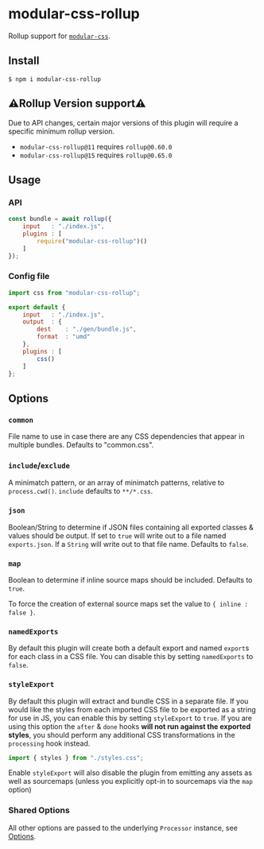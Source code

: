 # modular-css-rollup

Rollup support for [`modular-css`](https://github.com/tivac/modular-css).

## Install

`$ npm i modular-css-rollup`

## ⚠️Rollup Version support⚠️

Due to API changes, certain major versions of this plugin will require a specific minimum rollup version.

- `modular-css-rollup@11` requires `rollup@0.60.0`
- `modular-css-rollup@15` requires `rollup@0.65.0`

## Usage

### API

```js
const bundle = await rollup({
    input   : "./index.js",
    plugins : [
        require("modular-css-rollup")()
    ]
});
```

### Config file

```js
import css from "modular-css-rollup";

export default {
    input   : "./index.js",
    output  : {
        dest    : "./gen/bundle.js",
        format  : "umd"
    },
    plugins : [
        css()
    ]
};
```

## Options

### `common`

File name to use in case there are any CSS dependencies that appear in multiple bundles. Defaults to "common.css".

### `include`/`exclude`

A minimatch pattern, or an array of minimatch patterns, relative to `process.cwd()`. `include` defaults to `**/*.css`.

### `json`

Boolean/String to determine if JSON files containing all exported classes & values should be output. If set to `true` will write out to a file named `exports.json`. If a `String` will write out to that file name. Defaults to `false`.

### `map`

Boolean to determine if inline source maps should be included. Defaults to `true`.

To force the creation of external source maps set the value to `{ inline : false }`.

### `namedExports`

By default this plugin will create both a default export and named `export`s for each class in a CSS file. You can disable this by setting `namedExports` to `false`.

### `styleExport`

By default this plugin will extract and bundle CSS in a separate file. If you would like the styles from each imported CSS file to be exported as a string for use in JS, you can enable this by setting `styleExport` to `true`. If you are using this option the `after` & `done` hooks **will not run against the exported styles**, you should perform any additional CSS transformations in the `processing` hook instead.

```js
import { styles } from "./styles.css";
```

Enable `styleExport` will also disable the plugin from emitting any assets as well as sourcemaps (unless you explicitly opt-in to sourcemaps via the `map` option)

### Shared Options

All other options are passed to the underlying `Processor` instance, see [Options](https://github.com/tivac/modular-css/blob/master/docs/api.md#options).
